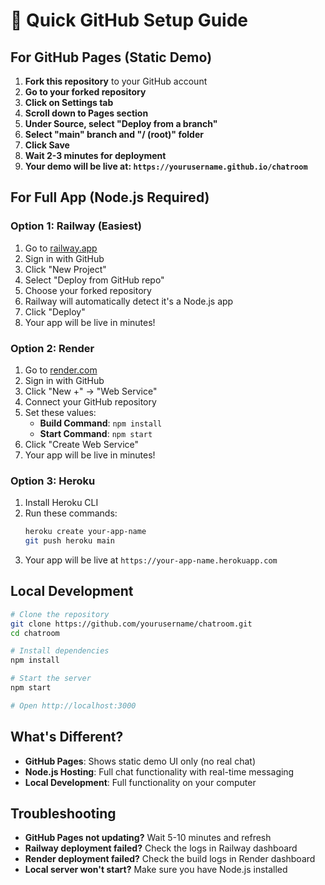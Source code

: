 # 🚀 Quick GitHub Setup Guide

## For GitHub Pages (Static Demo)

1. **Fork this repository** to your GitHub account
2. **Go to your forked repository**
3. **Click on Settings tab**
4. **Scroll down to Pages section**
5. **Under Source, select "Deploy from a branch"**
6. **Select "main" branch and "/ (root)" folder**
7. **Click Save**
8. **Wait 2-3 minutes for deployment**
9. **Your demo will be live at: `https://yourusername.github.io/chatroom`**

## For Full App (Node.js Required)

### Option 1: Railway (Easiest)
1. Go to [railway.app](https://railway.app)
2. Sign in with GitHub
3. Click "New Project"
4. Select "Deploy from GitHub repo"
5. Choose your forked repository
6. Railway will automatically detect it's a Node.js app
7. Click "Deploy"
8. Your app will be live in minutes!

### Option 2: Render
1. Go to [render.com](https://render.com)
2. Sign in with GitHub
3. Click "New +" → "Web Service"
4. Connect your GitHub repository
5. Set these values:
   - **Build Command**: `npm install`
   - **Start Command**: `npm start`
6. Click "Create Web Service"
7. Your app will be live in minutes!

### Option 3: Heroku
1. Install Heroku CLI
2. Run these commands:
   ```bash
   heroku create your-app-name
   git push heroku main
   ```
3. Your app will be live at `https://your-app-name.herokuapp.com`

## Local Development

```bash
# Clone the repository
git clone https://github.com/yourusername/chatroom.git
cd chatroom

# Install dependencies
npm install

# Start the server
npm start

# Open http://localhost:3000
```

## What's Different?

- **GitHub Pages**: Shows static demo UI only (no real chat)
- **Node.js Hosting**: Full chat functionality with real-time messaging
- **Local Development**: Full functionality on your computer

## Troubleshooting

- **GitHub Pages not updating?** Wait 5-10 minutes and refresh
- **Railway deployment failed?** Check the logs in Railway dashboard
- **Render deployment failed?** Check the build logs in Render dashboard
- **Local server won't start?** Make sure you have Node.js installed

